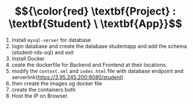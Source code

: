 # $${\color{red} \textbf{Project} : \textbf{Student}  \ \textbf{App}}$$

1. Install `mysql-server` for database
2. login database and create the database studentapp and add the schema (student-rds-sql) and exit
3. Install Docker
4. ceate the dockerfile for Backend and Frontend at their locations.
5. modify the `context.xml` and `index.html` file with database endpoint and serverlink(https://3.95.245.200:8080/student)
6. then create the images og docker file
7. create the containers both
8. Host the IP on Browser.
